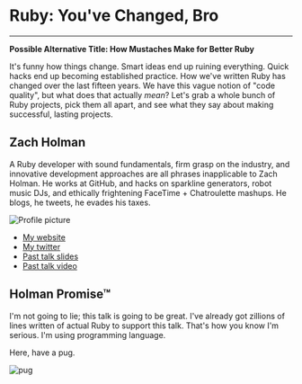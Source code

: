 # Ruby: You've Changed, Bro
---
**Possible Alternative Title: How Mustaches Make for Better Ruby**

It's funny how things change. Smart ideas end up ruining everything. Quick hacks
end up becoming established practice. How we've written Ruby has changed over
the last fifteen years. We have this vague notion of "code quality", but what
does that actually *mean*? Let's grab a whole bunch of Ruby projects, pick them
all apart, and see what they say about making successful, lasting projects.

## Zach Holman

A Ruby developer with sound fundamentals, firm grasp on the industry, and
innovative development approaches are all phrases inapplicable to Zach Holman.
He works at GitHub, and hacks on sparkline generators, robot music DJs, and
ethically frightening FaceTime + Chatroulette mashups. He blogs, he tweets, he
evades his taxes.

![Profile picture](https://twimg0-a.akamaihd.net/profile_images/1444317557/holman.png)

- [My website](http://zachholman.com)
- [My twitter](https://twitter.com/holman)
- [Past talk slides](http://zachholman.com/talks)
- [Past talk video](http://zachholman.com/talks)

## Holman Promise™

I'm not going to lie; this talk is going to be great. I've already got zillions
of lines written of actual Ruby to support this talk. That's how you know I'm
serious. I'm using programming language.

Here, have a pug.

![pug](http://www.gifbin.com/bin/012011/1295259386_pug-puppy-has-a-mishap-while-playing-with-ball.gif)
